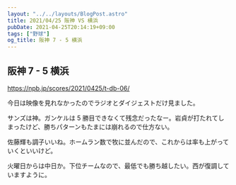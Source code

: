 ```yaml
---
layout: "../../layouts/BlogPost.astro"
title: 2021/04/25 阪神 VS 横浜
pubDate: 2021-04-25T20:14:19+09:00
tags: ["野球"]
og_title: 阪神 7 - 5 横浜
---
```


## 阪神 7 - 5 横浜

https://npb.jp/scores/2021/0425/t-db-06/

今日は映像を見れなかったのでラジオとダイジェストだけ見ました。

サンズは神。ガンケルは 5 勝目できなくて残念だったなー。岩貞が打たれてしまったけど、勝ちパターンもたまには崩れるので仕方ない。

佐藤輝も調子いいね。ホームラン数で牧に並んだので、これからは率も上がっていくといいけど。

火曜日からは中日か。下位チームなので、最低でも勝ち越したい。西が復調していますように。

